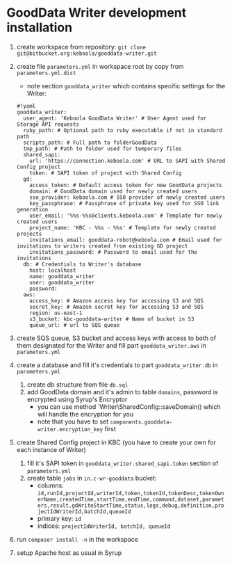 # GoodData Writer development installation #

1. create workspace from repository: `git clone git@bitbucket.org:keboola/gooddata-writer.git`
2. create file `parameters.yml` in workspace root by copy from `parameters.yml.dist`
    - note section `gooddata_writer` which contains specific settings for the Writer:
    
    ```
    #!yaml
    gooddata_writer:
      user_agent: 'Keboola GoodData Writer' # User Agent used for Storage API requests
      ruby_path: # Optional path to ruby executable if not in standard path
      scripts_path: # Full path to folderGoodData
      tmp_path: # Path to folder used for temporary files
      shared_sapi:
        url: 'https://connection.keboola.com' # URL to SAPI with Shared Config project
        token: # SAPI token of project with Shared Config
      gd:
        access_token: # Default access token for new GoodData projects
        domain: # GoodData domain used for newly created users
        sso_provider: keboola.com # SSO provider of newly created users
        key_passphrase: # Passphrase of private key used for SSO link generation
        user_email: '%%s-%%s@clients.keboola.com' # Template for newly created users
        project_name: 'KBC - %%s - %%s' # Template for newly created projects
        invitations_email: gooddata-robot@keboola.com # Email used for invitations to writers created from existing GD project
        invitations_password: # Password to email used for the invitations
      db: # Credentials to Writer's database
        host: localhost
        name: gooddata_writer
        user: gooddata_writer
        password:
      aws:
        access_key: # Amazon access key for accessing S3 and SQS
        secret_key: # Amazon secret key for accessing S3 and SQS
        region: us-east-1
        s3_bucket: kbc-gooddata-writer # Name of bucket in S3
        queue_url: # url to SQS queue
    ```
          
3. create SQS queue, S3 bucket and access keys with access to both of them designated for the Writer and fill part `gooddata_writer.aws` in `parameters.yml`
4. create a database and fill it's credentials to part `gooddata_writer.db` in `parameters.yml`
    1. create db structure from file `db.sql`
    2. add GoodData domain and it's admin to table `domains`, password is encrypted using Syrup's Encryptor
        - you can use method `Writer\SharedConfig::saveDomain() which will handle the encryption for you
        - note that you have to set `components.gooddata-writer.encryption_key` first
5. create Shared Config project in KBC (you have to create your own for each instance of Writer)
    1. fill it's SAPI token in `gooddata_writer.shared_sapi.token` section of `parameters.yml`
    2. create table `jobs` in `in.c-wr-gooddata` bucket:
        - columns: `id,runId,projectId,writerId,token,tokenId,tokenDesc,tokenOwnerName,createdTime,startTime,endTime,command,dataset,parameters,result,gdWriteStartTime,status,logs,debug,definition,projectIdWriterId,batchId,queueId`
        - primary key: `id`
        - indices: `projectIdWriterId, batchId, queueId`
6. run `composer install -n` in the workspace
7. setup Apache host as usual in Syrup